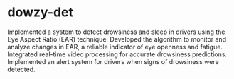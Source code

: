 # dowzy-det

Implemented a system to detect drowsiness and sleep in drivers using the Eye Aspect Ratio (EAR) technique.
Developed the algorithm to monitor and analyze changes in EAR, a reliable indicator of eye openness and fatigue.
Integrated real-time video processing for accurate drowsiness predictions.
Implemented an alert system for drivers when signs of drowsiness were detected. 
